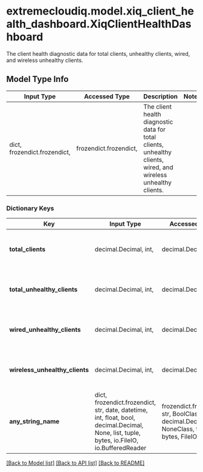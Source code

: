 # extremecloudiq.model.xiq_client_health_dashboard.XiqClientHealthDashboard

The client health diagnostic data for total clients, unhealthy clients, wired, and wireless unhealthy clients.

## Model Type Info
Input Type | Accessed Type | Description | Notes
------------ | ------------- | ------------- | -------------
dict, frozendict.frozendict,  | frozendict.frozendict,  | The client health diagnostic data for total clients, unhealthy clients, wired, and wireless unhealthy clients. | 

### Dictionary Keys
Key | Input Type | Accessed Type | Description | Notes
------------ | ------------- | ------------- | ------------- | -------------
**total_clients** | decimal.Decimal, int,  | decimal.Decimal,  | Total count of clients | [optional] value must be a 64 bit integer
**total_unhealthy_clients** | decimal.Decimal, int,  | decimal.Decimal,  | Total count of unhealthy clients | [optional] value must be a 64 bit integer
**wired_unhealthy_clients** | decimal.Decimal, int,  | decimal.Decimal,  | Count of wired unhealthy clients | [optional] value must be a 64 bit integer
**wireless_unhealthy_clients** | decimal.Decimal, int,  | decimal.Decimal,  | Count of wireless unhealthy clients | [optional] value must be a 64 bit integer
**any_string_name** | dict, frozendict.frozendict, str, date, datetime, int, float, bool, decimal.Decimal, None, list, tuple, bytes, io.FileIO, io.BufferedReader | frozendict.frozendict, str, BoolClass, decimal.Decimal, NoneClass, tuple, bytes, FileIO | any string name can be used but the value must be the correct type | [optional]

[[Back to Model list]](../../README.md#documentation-for-models) [[Back to API list]](../../README.md#documentation-for-api-endpoints) [[Back to README]](../../README.md)

